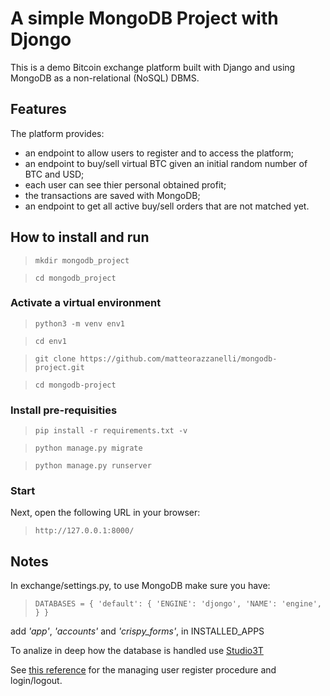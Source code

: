 # A simple MongoDB Project with Djongo
This is a demo Bitcoin exchange platform built with Django and using MongoDB as a non-relational (NoSQL) DBMS.

## Features
The platform provides:
- an endpoint to allow users to register and to access the platform;
- an endpoint to buy/sell virtual BTC given an initial random number of BTC and USD;
- each user can see thier personal obtained profit;
- the transactions are saved with MongoDB;
- an endpoint to get all active buy/sell orders that are not matched yet.

## How to install and run

> `mkdir mongodb_project`

> `cd mongodb_project`

### Activate a virtual environment

> `python3 -m venv env1`

> `cd env1`

> `git clone https://github.com/matteorazzanelli/mongodb-project.git`

> `cd mongodb-project`

### Install pre-requisities

> `pip install -r requirements.txt -v`

> `python manage.py migrate` 

> `python manage.py runserver` 

### Start

Next, open the following URL in your browser: 

> `http://127.0.0.1:8000/`


## Notes

In exchange/settings.py, to use MongoDB make sure you have:

> `
DATABASES = {
  'default': {
    'ENGINE': 'djongo',
    'NAME': 'engine',
  }
}
`

add _'app'_, _'accounts'_ and _'crispy_forms'_, in INSTALLED_APPS

To analize in deep how the database is handled use [Studio3T](https://studio3t.com/download/)

See [this reference](https://ordinarycoders.com/blog/article/django-user-register-login-logout) for the managing user register procedure and login/logout.
